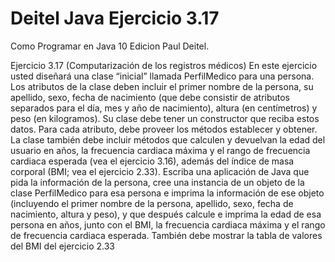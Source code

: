 # Deitel Java Ejercicio 3.17

Como Programar en Java 10 Edicion Paul Deitel. 

Ejercicio 3.17 (Computarización de los registros médicos) En este ejercicio usted diseñará una clase “inicial” llamada PerfilMedico para una persona. Los atributos de la clase deben incluir el primer nombre de la persona, su apellido, sexo, fecha de nacimiento (que debe consistir de atributos separados para el día, mes y año de nacimiento), altura (en centímetros) y peso (en kilogramos). Su clase debe tener un constructor que reciba estos datos. Para cada atributo, debe proveer los métodos establecer y obtener. La clase también debe incluir métodos que calculen y devuelvan la edad del usuario en años, la frecuencia cardiaca máxima y el rango de frecuencia cardiaca esperada (vea el ejercicio 3.16), además del índice de masa corporal (BMI; vea el ejercicio 2.33). Escriba una aplicación de Java que pida la información de la persona, cree una instancia de un objeto de la clase PerfilMedico para esa persona e imprima la información de ese objeto (incluyendo el primer nombre de la persona, apellido, sexo, fecha de nacimiento, altura y peso), y que después calcule e imprima la edad de esa persona en años, junto con el BMI, la frecuencia cardiaca máxima y el rango de frecuencia cardiaca esperada. También debe mostrar la tabla de valores del BMI del ejercicio 2.33
